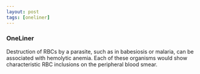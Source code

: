 ```yaml
---
layout: post
tags: [oneliner]
---
```



### OneLiner

Destruction of RBCs by a parasite, such as in babesiosis or malaria, can be associated with hemolytic anemia. Each of these organisms would show characteristic RBC inclusions on the peripheral blood smear.
